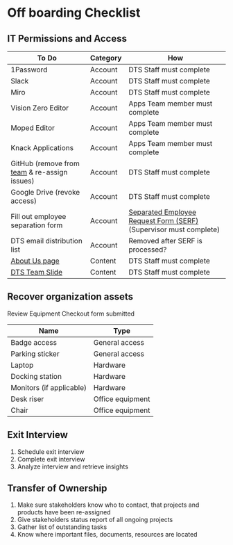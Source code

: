 # Off boarding Checklist

## IT Permissions and Access

| To Do                                                                                                                                   | Category | How                                                                                                                                                                    |
| --------------------------------------------------------------------------------------------------------------------------------------- | -------- | ---------------------------------------------------------------------------------------------------------------------------------------------------------------------- |
| 1Password                                                                                                                               | Account  | DTS Staff must complete                                                                                                                                                |
| Slack                                                                                                                                   | Account  | DTS Staff must complete                                                                                                                                                |
| Miro                                                                                                                                    | Account  | DTS Staff must complete                                                                                                                                                |
| Vision Zero Editor                                                                                                                      | Account  | Apps Team member must complete                                                                                                                                         |
| Moped Editor                                                                                                                            | Account  | Apps Team member must complete                                                                                                                                         |
| Knack Applications                                                                                                                      | Account  | Apps Team member must complete                                                                                                                                         |
| GitHub (remove from [team](https://github.com/orgs/cityofaustin/teams/transportation/members) & re-assign issues)                       | Account  | DTS Staff must complete                                                                                                                                                |
| Google Drive (revoke access)                                                                                                            | Account  | DTS Staff must complete                                                                                                                                                |
| Fill out employee separation form                                                                                                       | Account  | [Separated Employee Request Form (SERF)](https://atx.service-now.com/sp?id=sc\_cat\_item\_guide\&sys\_id=72fb6289db9f73405b03f482ba961956)  (Supervisor must complete) |
| DTS email distribution list                                                                                                             | Account  | Removed after SERF is processed?                                                                                                                                       |
| [About Us page](https://github.com/cityofaustin/atd-product/blob/main/pages/about/index.js)                                             | Content  | DTS Staff must complete                                                                                                                                                |
| [DTS Team Slide](https://docs.google.com/presentation/d/1tHKTfUgQ-uAXdRBkEdXqR7ryBo\_LTU86IzQxo1gJoeA/edit#slide=id.gc64f254bde\_0\_91) | Content  | DTS Staff must complete                                                                                                                                                |

## Recover organization assets

Review Equipment Checkout form submitted

| Name                     | Type             |
| ------------------------ | ---------------- |
| Badge access             | General access   |
| Parking sticker          | General access   |
| Laptop                   | Hardware         |
| Docking station          | Hardware         |
| Monitors (if applicable) | Hardware         |
| Desk riser               | Office equipment |
| Chair                    | Office equipment |

## Exit Interview

1. Schedule exit interview
2. Complete exit interview
3. Analyze interview and retrieve insights

## Transfer of Ownership

1. Make sure stakeholders know who to contact, that projects and products have been re-assigned
2. Give stakeholders status report of all ongoing projects
3. Gather list of outstanding tasks&#x20;
4. Know where important files, documents, resources are located
